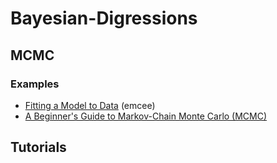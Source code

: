 # Bayesian-Digressions

## MCMC

### Examples

- [Fitting a Model to Data](http://dfm.io/emcee/current/user/line/#) (emcee)
- [A Beginner's Guide to Markov-Chain Monte Carlo (MCMC)](https://prappleizer.github.io/Tutorials/MCMC/MCMC_Tutorial_Solution.html)

## Tutorials
